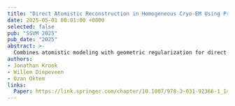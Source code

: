 ```yaml
---
title: "Direct Atomistic Reconstruction in Homogeneous Cryo-EM Using Protein Geometry Regularization"
date: 2025-05-01 00:01:00 +0800
selected: false
pub: "SSVM 2025"
pub_date: "2025"
abstract: >-
  Combines atomistic modeling with geometric regularization for direct atomistic cryo-EM reconstruction from homogeneous samples.
authors:
- Jonathan Krook
- Willem Diepeveen
- Ozan Oktem
links:
  Paper: https://link.springer.com/chapter/10.1007/978-3-031-92366-1_14
---
```

